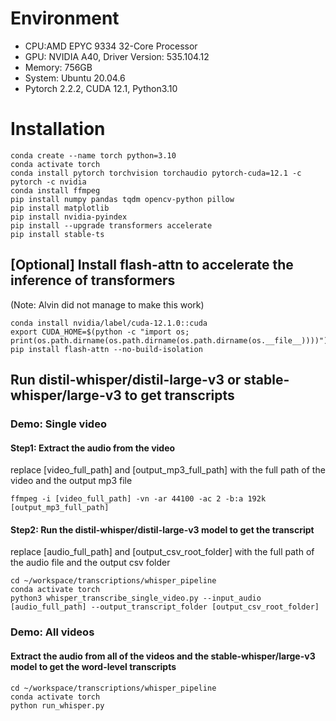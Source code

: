 # Environment

- CPU:AMD EPYC 9334 32-Core Processor
- GPU: NVIDIA A40,  Driver Version: 535.104.12 
- Memory: 756GB
- System: Ubuntu 20.04.6
- Pytorch 2.2.2, CUDA 12.1, Python3.10

# Installation

```
conda create --name torch python=3.10
conda activate torch
conda install pytorch torchvision torchaudio pytorch-cuda=12.1 -c pytorch -c nvidia
conda install ffmpeg
pip install numpy pandas tqdm opencv-python pillow
pip install matplotlib
pip install nvidia-pyindex 
pip install --upgrade transformers accelerate
pip install stable-ts
```

## [Optional] Install flash-attn to accelerate the inference of transformers
(Note: Alvin did not manage to make this work)
```
conda install nvidia/label/cuda-12.1.0::cuda
export CUDA_HOME=$(python -c "import os; print(os.path.dirname(os.path.dirname(os.path.dirname(os.__file__))))")
pip install flash-attn --no-build-isolation
```

## Run distil-whisper/distil-large-v3 or stable-whisper/large-v3 to get transcripts

### Demo: Single video

#### Step1: Extract the audio from the video
replace [video_full_path] and [output_mp3_full_path] with the full path of the video and the output mp3 file
```
ffmpeg -i [video_full_path] -vn -ar 44100 -ac 2 -b:a 192k [output_mp3_full_path]
```
#### Step2: Run the distil-whisper/distil-large-v3 model to get the transcript
replace [audio_full_path] and [output_csv_root_folder] with the full path of the audio file and the output csv folder
```
cd ~/workspace/transcriptions/whisper_pipeline
conda activate torch
python3 whisper_transcribe_single_video.py --input_audio [audio_full_path] --output_transcript_folder [output_csv_root_folder]
```

### Demo: All videos
#### Extract the audio from all of the videos and the stable-whisper/large-v3 model to get the word-level transcripts
```
cd ~/workspace/transcriptions/whisper_pipeline
conda activate torch
python run_whisper.py
```
